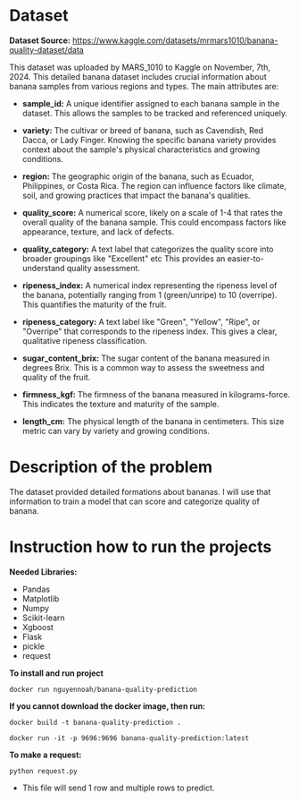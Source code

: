 # Dataset
**Dataset Source:** https://www.kaggle.com/datasets/mrmars1010/banana-quality-dataset/data

This dataset was uploaded by MARS_1010 to Kaggle on November, 7th, 2024. This detailed banana dataset includes crucial information about banana samples from various regions and types. The main attributes are:

- **sample_id:** A unique identifier assigned to each banana sample in the dataset. This allows the samples to be tracked and referenced uniquely.

- **variety:** The cultivar or breed of banana, such as Cavendish, Red Dacca, or Lady Finger. Knowing the specific banana variety provides context about the sample's physical characteristics and growing conditions.

- **region:** The geographic origin of the banana, such as Ecuador, Philippines, or Costa Rica. The region can influence factors like climate, soil, and growing practices that impact the banana's qualities.

- **quality_score:** A numerical score, likely on a scale of 1-4 that rates the overall quality of the banana sample. This could encompass factors like appearance, texture, and lack of defects.

- **quality_category:** A text label that categorizes the quality score into broader groupings like "Excellent" etc
This provides an easier-to-understand quality assessment.

- **ripeness_index:** A numerical index representing the ripeness level of the banana, potentially ranging from 1 (green/unripe) to 10 (overripe). This quantifies the maturity of the fruit.

- **ripeness_category:** A text label like "Green", "Yellow", "Ripe", or "Overripe" that corresponds to the ripeness index. This gives a clear, qualitative ripeness classification.

- **sugar_content_brix:** The sugar content of the banana measured in degrees Brix. This is a common way to assess the sweetness and quality of the fruit.

- **firmness_kgf:** The firmness of the banana measured in kilograms-force. This indicates the texture and maturity of the sample.

- **length_cm:** The physical length of the banana in centimeters. This size metric can vary by variety and growing conditions.

# Description of the problem
The dataset provided detailed formations about bananas. I will use that information to train a model that can score and categorize quality of banana.

# Instruction how to run the projects

**Needed Libraries:**
- Pandas
- Matplotlib
- Numpy
- Scikit-learn
- Xgboost
- Flask
- pickle
- request

**To install and run project**

```docker run nguyennoah/banana-quality-prediction```

**If you cannot download the docker image, then run:**

```docker build -t banana-quality-prediction .```

```docker run -it -p 9696:9696 banana-quality-prediction:latest```

**To make a request:**

```python request.py```
- This file will send 1 row and multiple rows to predict.

